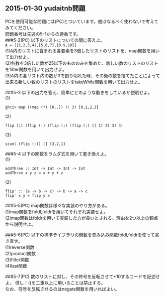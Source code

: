 ## 2015-01-30 yudaitnb問題  
PCを使用可能な問題には(PC)とついています。他はなるべく使わないで考えてみてください。  
問題番号は先週の5-1からの連番です。  
###5-2(PC)
以下のリストについての問に答えよ。  
``A = [[1,2,3,4],[5,6,7],[8,9,10]]``  
(1)A内のリストに含まれる各要素を3倍したリストのリストを、map関数を用いて出力せよ。  
(2)各数を3倍した数が25以下のもののみを集めた、新しい数のリストのリストをfilter関数を用いて出力せよ。  
(3)A内の各リスト内の数が3で割り切れた時、その後の数を捨てたことによって出来る新しい数のリストのリストをtakeWhile関数を用いて出力せよ。  
  
###5-3
以下の出力を答え、簡単にどのような動きをしているか説明せよ。  
(1)
```
ghci> map ((map (*) [0..]) !! 3) [0,1,2,3]  
```
(2)  
```
flip (:) (flip (:) (flip (:) (flip (:) [] 1) 2) 3) 4)
```
(3)  
````
scanl (flip (:)) [] [3,2,1]
````
  
###5-4
以下の関数をラムダ式を用いて書き換えよ。  
(1)
````
addThree :: Int -> Int -> Int -> Int
addThree x y z = x + y + z
````
(2)  
````
flip' :: (a -> b -> c) -> b -> a -> c
flip' x y = flip y x
````

###5-5(PC)
map関数は様々な実装のやり方がある。  
(1)map関数をfoldl,foldrを用いてそれぞれ実装せよ。  
(2)map関数はfoldrを用いて実装した方が良いとされる。理由を2つ以上の観点から説明せよ。  
  
###5-6(PC)
以下の標準ライブラリの関数を畳み込み関数foldl,foldrを使って書き直せ。  
(1)reverse関数  
(2)product関数  
(3)filter関数  
(4)last関数  
  
###5-7(PC)
数のリストに対し、その符号を反転させて+10するコードを記述せよ。 
但し！()を二重以上に用いることは禁止する。  
なお、符号を反転させるのはnegate関数を用いればよい。  
